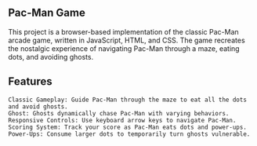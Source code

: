 ## Pac-Man Game

This project is a browser-based implementation of the classic Pac-Man arcade game, written in JavaScript, HTML, and CSS. The game recreates the nostalgic experience of navigating Pac-Man through a maze, eating dots, and avoiding ghosts.

## Features

    Classic Gameplay: Guide Pac-Man through the maze to eat all the dots and avoid ghosts.
    Ghost: Ghosts dynamically chase Pac-Man with varying behaviors.
    Responsive Controls: Use keyboard arrow keys to navigate Pac-Man.
    Scoring System: Track your score as Pac-Man eats dots and power-ups.
    Power-Ups: Consume larger dots to temporarily turn ghosts vulnerable.
